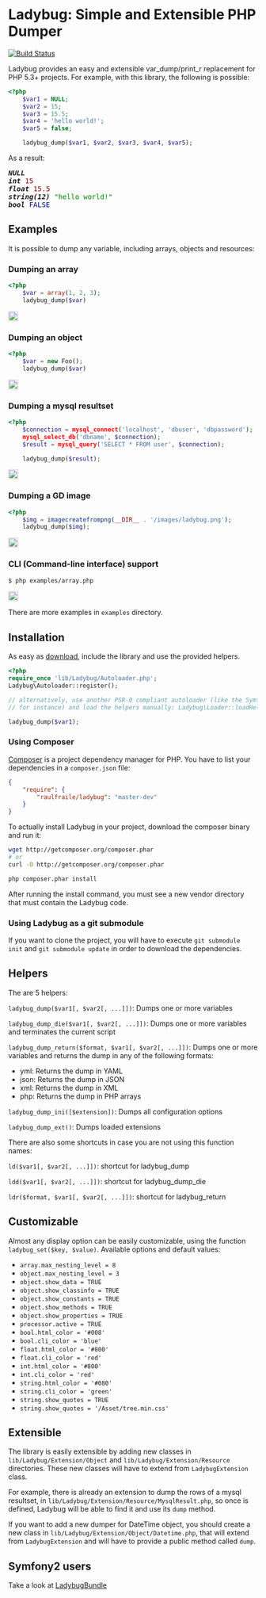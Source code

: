 Ladybug: Simple and Extensible PHP Dumper
=========================================

[![Build Status](https://secure.travis-ci.org/raulfraile/Ladybug.png)](http://travis-ci.org/raulfraile/Ladybug)

Ladybug provides an easy and extensible var_dump/print_r replacement for PHP 5.3+
projects. For example, with this library, the following is possible:

``` php
<?php
    $var1 = NULL;
    $var2 = 15;
    $var3 = 15.5;
    $var4 = 'hello world!';
    $var5 = false;

    ladybug_dump($var1, $var2, $var3, $var4, $var5);
```

As a result:

<pre><strong><em>NULL</em></strong>
<strong><em>int</em></strong> <span style="color:#800">15</span>
<strong><em>float</em></strong> <span style="color:#800">15.5</span>
<strong><em>string(12)</em></strong> <span style="color:#080">"hello world!"</span>
<strong><em>bool</em></strong> <span style="color:#008">FALSE</span>
</pre>

## Examples

It is possible to dump any variable, including arrays, objects and resources:
    
### Dumping an array

``` php
<?php
    $var = array(1, 2, 3);
    ladybug_dump($var)
```

<img style="border:1px solid #ccc; padding:1px" src="https://github.com/raulfraile/Ladybug/raw/master/examples/images/array_example.png" />

### Dumping an object

``` php
<?php
    $var = new Foo();
    ladybug_dump($var)
```

<img style="border:1px solid #ccc; padding:1px" src="https://github.com/raulfraile/Ladybug/raw/master/examples/images/object_example.png" />

### Dumping a mysql resultset

``` php
<?php
    $connection = mysql_connect('localhost', 'dbuser', 'dbpassword');
    mysql_select_db('dbname', $connection);
    $result = mysql_query('SELECT * FROM user', $connection);

    ladybug_dump($result);
```
<img style="border:1px solid #ccc; padding:1px" src="https://github.com/raulfraile/Ladybug/raw/master/examples/images/db_example.png" />

### Dumping a GD image

``` php
<?php
    $img = imagecreatefrompng(__DIR__ . '/images/ladybug.png');
    ladybug_dump($img);
```
    
<img style="border:1px solid #ccc; padding:1px" src="https://github.com/raulfraile/Ladybug/raw/master/examples/images/gd_example.png" />
    
### CLI (Command-line interface) support

``` bash
$ php examples/array.php
```

<img style="border:1px solid #ccc; padding:1px" src="https://github.com/raulfraile/Ladybug/raw/master/examples/images/array_cli_example.png" />

There are more examples in `examples` directory.

## Installation

As easy as [download](https://github.com/raulfraile/Ladybug/raw/master/Ladybug.zip), include the library and use the provided helpers.   

``` php
<?php
require_once 'lib/Ladybug/Autoloader.php';
Ladybug\Autoloader::register();

// alternatively, use another PSR-0 compliant autoloader (like the Symfony2 ClassLoader 
// for instance) and load the helpers manually: Ladybug\Loader::loadHelpers();

ladybug_dump($var1);
```

### Using Composer
[Composer](http://packagist.org/about-composer) is a project dependency manager for PHP. You have to list
your dependencies in a `composer.json` file:

``` json
{
    "require": {
        "raulfraile/ladybug": "master-dev"
    }
}
```
To actually install Ladybug in your project, download the composer binary and run it:

``` bash
wget http://getcomposer.org/composer.phar
# or
curl -O http://getcomposer.org/composer.phar

php composer.phar install
```

After running the install command, you must see a new vendor directory that must contain the Ladybug code.

### Using Ladybug as a git submodule
If you want to clone the project, you will have to execute `git submodule init` and `git submodule update` in
order to download the dependencies.

## Helpers

The are 5 helpers:

`ladybug_dump($var1[, $var2[, ...]])`: Dumps one or more variables

`ladybug_dump_die($var1[, $var2[, ...]])`: Dumps one or more variables and 
terminates the current script

`ladybug_dump_return($format, $var1[, $var2[, ...]])`: Dumps one or more variables and
returns the dump in any of the following formats:

* yml: Returns the dump in YAML
* json: Returns the dump in JSON
* xml: Returns the dump in XML
* php: Returns the dump in PHP arrays
        
`ladybug_dump_ini([$extension])`: Dumps all configuration options 
        
`ladybug_dump_ext()`: Dumps loaded extensions
        
There are also some shortcuts in case you are not using this function names:
        
`ld($var1[, $var2[, ...]])`: shortcut for ladybug_dump
        
`ldd($var1[, $var2[, ...]])`: shortcut for ladybug_dump_die
        
`ldr($format, $var1[, $var2[, ...]])`: shortcut for ladybug_return

## Customizable

Almost any display option can be easily customizable, using the function 
`ladybug_set($key, $value)`. Available options and default values:
        
* `array.max_nesting_level = 8`
* `object.max_nesting_level = 3`
* `object.show_data = TRUE`
* `object.show_classinfo = TRUE`
* `object.show_constants = TRUE`
* `object.show_methods = TRUE`
* `object.show_properties = TRUE`
* `processor.active = TRUE`
* `bool.html_color = '#008'`
* `bool.cli_color = 'blue'`
* `float.html_color = '#800'`
* `float.cli_color = 'red'`
* `int.html_color = '#800'`
* `int.cli_color = 'red'`
* `string.html_color = '#080'`
* `string.cli_color = 'green'`
* `string.show_quotes = TRUE`
* `string.show_quotes = '/Asset/tree.min.css'`
        
## Extensible

The library is easily extensible by adding new classes in `lib/Ladybug/Extension/Object` 
and `lib/Ladybug/Extension/Resource` directories. These new classes will have to
extend from `LadybugExtension` class.

For example, there is already an extension to dump the rows of a mysql resultset,
in `lib/Ladybug/Extension/Resource/MysqlResult.php`, so once is defined, Ladybug
will be able to find it and use its `dump` method.

If you want to add a new dumper for DateTime object, you should 
create a new class in `lib/Ladybug/Extension/Object/Datetime.php`, that will 
extend from `LadybugExtension` and will have to provide a public method called
`dump`.
        
## Symfony2 users
        
Take a look at [LadybugBundle](https://github.com/raulfraile/LadybugBundle)